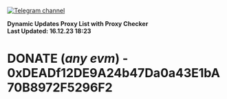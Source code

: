 [![Telegram channel](https://img.shields.io/endpoint?url=https://runkit.io/damiankrawczyk/telegram-badge/branches/master?url=https://t.me/n4z4v0d)](https://t.me/n4z4v0d) 

**Dynamic Updates Proxy List with Proxy Checker**  
**Last Updated: 16.12.23 18:23**

# DONATE (_any evm_) - 0xDEADf12DE9A24b47Da0a43E1bA70B8972F5296F2
